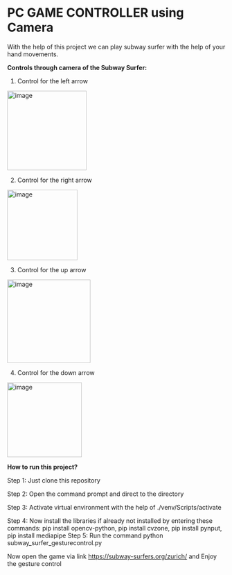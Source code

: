 # PC GAME CONTROLLER using Camera

With the help of this project we can play subway surfer with the help of your hand movements.

**Controls through camera of the Subway Surfer:**
1. Control for the left arrow
<img width="183" alt="image" src="https://github.com/Silentboy7707/Subway_Surfer/assets/97505764/8d9ff611-b390-4d88-b3c6-ebf620921a92">

2. Control for the right arrow
<img width="162" alt="image" src="https://github.com/Silentboy7707/Subway_Surfer/assets/97505764/b501a166-e961-40ff-af74-7906c8da9a04">

3. Control for the up arrow
<img width="192" alt="image" src="https://github.com/Silentboy7707/Subway_Surfer/assets/97505764/e74dd1ee-c5c1-4a3b-a051-be2decbe76a4">

4. Control for the down arrow
<img width="172" alt="image" src="https://github.com/Silentboy7707/Subway_Surfer/assets/97505764/867fbaf8-fd02-44e9-8002-0a9b45f9beab">


**How to run this project?**

Step 1: Just clone this repository

Step 2: Open the command prompt and direct to the directory

Step 3: Activate virtual environment with the help of ./venv/Scripts/activate

Step 4: Now install the libraries if already not installed by entering these commands:
pip install opencv-python, pip install cvzone, pip install pynput, pip install mediapipe
Step 5: Run the command python subway_surfer_gesturecontrol.py

Now open the game via link https://subway-surfers.org/zurich/
and Enjoy the gesture control
